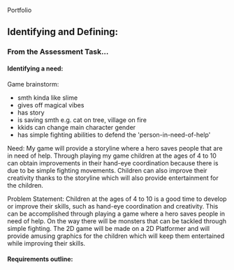Portfolio

## Identifying and Defining:
### From the Assessment Task...
#### Identifying a need:

Game brainstorm:
- smth kinda like slime
- gives off magical vibes
- has story
- is saving smth 
e.g. cat on tree, village on fire
- kkids can change main character gender
- has simple fighting abilities to defend the 'person-in-need-of-help'

Need: My game will provide a storyline where a hero saves people that are in need of help. Through playing my game children at the ages of 4 to 10  can obtain improvements in their hand-eye coordination because there is due to be simple fighting movements. Children can also improve their creativity thanks to the storyline which will also provide entertainment for the children.

Problem Statement: Children at the ages of 4 to 10 is a good time to develop or improve their skills, such as hand-eye coordination and  creativity. This can be accomplished through playing a game where a hero saves people in need of help. On the way there will be monsters that can be tackled through simple fighting. The 2D game will be made on a 2D Platformer and will provide amusing graphics for the children which will keep them entertained while improving their skills.

#### Requirements outline: